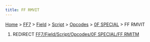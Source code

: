 ```yaml
---
title: FF RMVIT
---
```


[Home](Main%20Page.md) > [FF7](FF7.md) > [Field](FF7/Field.md) > [Script](FF7/Field/Script.md) > [Opcodes](FF7/Field/Script/Opcodes.md) > [0F SPECIAL](FF7/Field/Script/Opcodes/0F%20SPECIAL.md) > FF RMVIT

1.  REDIRECT [FF7/Field/Script/Opcodes/0F SPECIAL/FF RMITM][]

  [FF7/Field/Script/Opcodes/0F SPECIAL/FF RMITM]: ../../0F%20SPECIAL/FF%20RMITM.md
    "wikilink"
